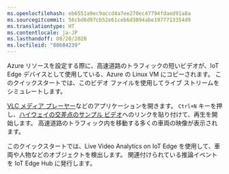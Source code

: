```yaml
---
ms.openlocfilehash: eb6551a9ec9accd4a7ee270ec47794fdaed91a8a
ms.sourcegitcommit: 56cbd6d97cb52e61ceb6d3894abe1977713354d9
ms.translationtype: HT
ms.contentlocale: ja-JP
ms.lasthandoff: 08/20/2020
ms.locfileid: "88684239"
---
```

Azure リソースを設定する際に、高速道路のトラフィックの短いビデオが、IoT Edge デバイスとして使用している、Azure の Linux VM にコピーされます。 このクイックスタートでは、このビデオ ファイルを使用してライブ ストリームをシミュレートします。

[VLC メディア プレーヤー](https://www.videolan.org/vlc/)などのアプリケーションを開きます。 `Ctrl+N` キーを押し、[ハイウェイの交差点のサンプル ビデオ](https://lvamedia.blob.core.windows.net/public/camera-300s.mkv)へのリンクを貼り付けて、再生を開始します。 高速道路のトラフィック内を移動する多くの車両の映像が表示されます。

このクイックスタートでは、Live Video Analytics on IoT Edge を使用して、車両や人物などのオブジェクトを検出します。 関連付けられている推論イベントを IoT Edge Hub に発行します。

